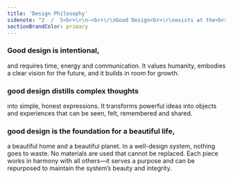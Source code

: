 ```yaml
---
title: 'Design Philosophy'
sidenote: "2  /  5<br>\r\n—<br>\r\nGood Design<br>\r\nexists at the<br>\r\nintersection<br>\r\nof beauty,<br>\r\nfunction and<br>\r\nintelligence"
sectionBrandColor: primary
---
```


### Good design is intentional,
and requires time, energy and communication. It values humanity, embodies a clear vision for the future, and it builds in room for growth. 

### good design distills complex thoughts
into simple, honest expressions. It transforms powerful ideas into objects and experiences that can be seen, felt, remembered and shared.

### good design is the foundation for a beautiful life,
a beautiful home and a beautiful planet. In a well-design system, nothing goes to waste. No materials are used that cannot be replaced. Each piece works in harmony with all others—it serves a purpose and can be repurposed to maintain the system’s beauty and integrity.